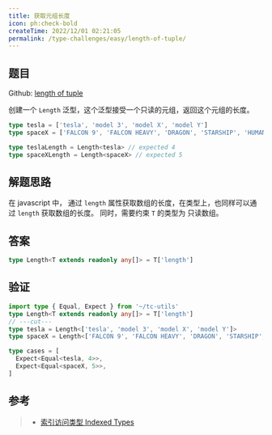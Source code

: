 ```yaml
---
title: 获取元组长度
icon: ph:check-bold
createTime: 2022/12/01 02:21:05
permalink: /type-challenges/easy/length-of-tuple/
---
```


## 题目

Github: [length of tuple](https://github.com/type-challenges/type-challenges/blob/main/questions/00018-easy-tuple-length/)

创建一个 `Length` 泛型，这个泛型接受一个只读的元组，返回这个元组的长度。

```ts
type tesla = ['tesla', 'model 3', 'model X', 'model Y']
type spaceX = ['FALCON 9', 'FALCON HEAVY', 'DRAGON', 'STARSHIP', 'HUMAN SPACEFLIGHT']

type teslaLength = Length<tesla> // expected 4
type spaceXLength = Length<spaceX> // expected 5
```

## 解题思路

在 javascript 中， 通过 `length` 属性获取数组的长度，在类型上，也同样可以通过 `length` 获取数组的长度。
同时，需要约束 `T` 的类型为 只读数组。

## 答案

```ts
type Length<T extends readonly any[]> = T['length']
```

## 验证

```ts twoslash
import type { Equal, Expect } from '~/tc-utils'
type Length<T extends readonly any[]> = T['length']
// ---cut---
type tesla = Length<['tesla', 'model 3', 'model X', 'model Y']>
type spaceX = Length<['FALCON 9', 'FALCON HEAVY', 'DRAGON', 'STARSHIP', 'HUMAN SPACEFLIGHT']>

type cases = [
  Expect<Equal<tesla, 4>>,
  Expect<Equal<spaceX, 5>>,
]
```

## 参考

> - [索引访问类型 Indexed Types](https://www.typescriptlang.org/docs/handbook/2/indexed-access-types.html)
